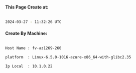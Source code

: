 
   
#### This Page Create at:

```bash

2024-03-27 - 11:32:26 UTC

```

#### Create By Machine:

```bash

Host Name : fv-az1269-260

platform  : Linux-6.5.0-1016-azure-x86_64-with-glibc2.35

Ip Local  : 10.1.0.22

```

